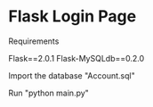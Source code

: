 # Flask Login Page

Requirements

Flask==2.0.1
Flask-MySQLdb==0.2.0
 
 




Import the database "Account.sql"



Run "python main.py" 

